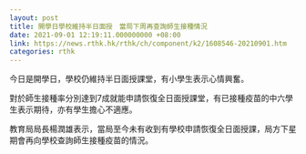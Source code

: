 ```yaml
---
layout: post
title: 開學日學校維持半日面授　當局下周再查詢師生接種情況
date: 2021-09-01 12:19:11.000000000 +08:00
link: https://news.rthk.hk/rthk/ch/component/k2/1608546-20210901.htm
categories: rthk
---
```


今日是開學日，學校仍維持半日面授課堂，有小學生表示心情興奮。

對於師生接種率分別達到7成就能申請恢復全日面授課堂，有已接種疫苗的中六學生表示期待，亦有學生擔心不適應。

教育局局長楊潤雄表示，當局至今未有收到有學校申請恢復全日面授課，局方下星期會再向學校查詢師生接種疫苗的情況。

